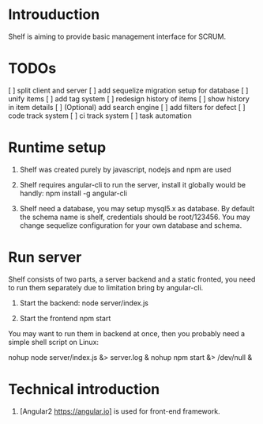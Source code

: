 Introuduction
=============
Shelf is aiming to provide basic management interface for SCRUM.

TODOs
=====

[ ] split client and server
[ ] add sequelize migration setup for database
[ ] unify items
[ ] add tag system
[ ] redesign history of items
[ ] show history in item details
[ ] \(Optional) add search engine
[ ] add filters for defect
[ ] code track system
[ ] ci track system
[ ] task automation

Runtime setup
=============
1. Shelf was created purely by javascript, nodejs and npm are used
2. Shelf requires angular-cli to run the server, install it globally would be handly:
   npm install -g angular-cli

3. Shelf need a database, you may setup mysql5.x as database. 
   By default the schema name is shelf, credentials should be root/123456. You may change sequelize    configuration for your own database and schema.

Run server
==========
Shelf consists of two parts, a server backend and a static fronted, you need to run them separately due to limitation bring by angular-cli.
1. Start the backend:
node server/index.js

2. Start the frontend
npm start

You may want to run them in backend at once, then you probably need a simple shell script on Linux:

 nohup node server/index.js &> server.log &
 nohup npm start &> /dev/null &

Technical introduction
======================
1. [Angular2 https://angular.io] is used for front-end framework.

